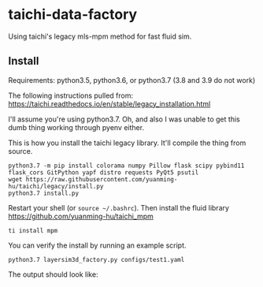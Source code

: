 # taichi-data-factory
Using taichi's legacy mls-mpm method for fast fluid sim.

## Install
Requirements: python3.5, python3.6, or python3.7 (3.8 and 3.9 do not work)

The following instructions pulled from: https://taichi.readthedocs.io/en/stable/legacy_installation.html

I'll assume you're using python3.7. Oh, and also I was unable to get this dumb thing working through pyenv either.

This is how you install the taichi legacy library. It'll compile the thing from source.

```
python3.7 -m pip install colorama numpy Pillow flask scipy pybind11 flask_cors GitPython yapf distro requests PyQt5 psutil
wget https://raw.githubusercontent.com/yuanming-hu/taichi/legacy/install.py
python3.7 install.py
```

Restart your shell (or `source ~/.bashrc`). Then install the fluid library https://github.com/yuanming-hu/taichi_mpm
```
ti install mpm
```

You can verify the install by running an example script.
```
python3.7 layersim3d_factory.py configs/test1.yaml
```

The output should look like:
